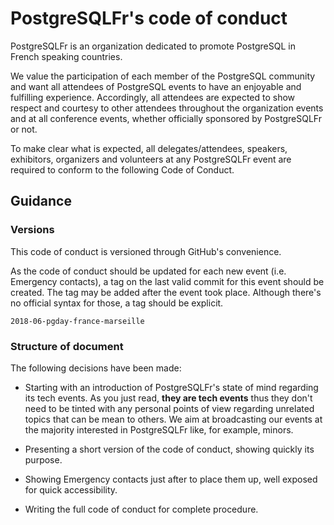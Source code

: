 # PostgreSQLFr's code of conduct

PostgreSQLFr is an organization dedicated to promote PostgreSQL in French 
speaking countries.

We value the participation of each member of the PostgreSQL community and 
want all attendees of PostgreSQL events to have an enjoyable and fulfilling 
experience. Accordingly, all attendees are expected to show respect and courtesy 
to other attendees throughout the organization events and at all conference 
events, whether officially sponsored by PostgreSQLFr or not.

To make clear what is expected, all delegates/attendees, speakers, exhibitors, 
organizers and volunteers at any PostgreSQLFr event are required to conform to 
the following Code of Conduct.

## Guidance

### Versions

This code of conduct is versioned through GitHub's convenience.

As the code of conduct should be updated for each new event (i.e. Emergency 
contacts), a tag on the last valid commit for this event should be created. The 
tag may be added after the event took place. Although there's no official syntax 
for those, a tag should be explicit.

```
2018-06-pgday-france-marseille
```

### Structure of document

The following decisions have been made:

* Starting with an introduction of PostgreSQLFr's state of mind regarding its tech 
  events. As you just read, **they are tech events** thus they don't need to be 
  tinted with any personal points of view regarding unrelated topics that can 
  be mean to others. We aim at broadcasting our events at the majority 
  interested in PostgreSQLFr like, for example, minors.

* Presenting a short version of the code of conduct, showing quickly its purpose.

* Showing Emergency contacts just after to place them up, well exposed for quick accessibility.

* Writing the full code of conduct for complete procedure.
